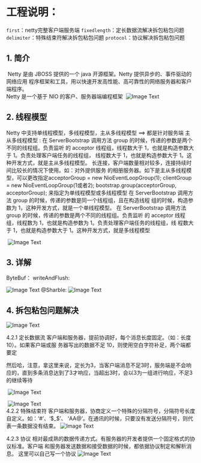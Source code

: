 # 工程说明：
`first`：netty完整客户端服务端
`fixedlength`：定长数据流解决拆包粘包问题
`delimiter`：特殊结束符解决拆包粘包问题
`protocol`：协议解决拆包粘包问题
## 1. 简介 

​         Netty 是由 JBOSS 提供的一个 java 开源框架。Netty 提供异步的、事件驱动的网络应用 程序框架和工具，用以快速开发高性能、高可靠性的网络服务器和客户端程序。	
​         Netty 是一个基于 NIO 的客户、服务器端编程框架
​       ![ Image Text](https://github.com/shuaishaui/springboot-technology/blob/master/springboot-technology/images/1572420308255.png)

## 2. 线程模型 

Netty 中支持单线程模型，多线程模型，主从多线程模型 ==> 都是针对服务端
主从多线程模型 :
         在 ServerBootstrap 调用方法 group 的时候，传递的参数是两个不同的线程组。负责监听 的 acceptor 线程组，线程数大于 1，也就是构造参数大于 1。负责处理客户端任务的线程组， 线程数大于 1，也就是构造参数大于 1。这种开发方式，就是主从多线程模型。 长连接，客户端数量相对较多，连接持续时间比较长的情况下使用。如：对外提供服务 的相册服务器。如下是主从多线程模型，可以更改指定acceptorGroup = new NioEventLoopGroup(1);
clientGroup = new NioEventLoopGroup(1或者2);
bootstrap.group(acceptorGroup, acceptorGroup); 
来指定为单线程模型或多线程模型
        在 ServerBootstrap 调用方法 group 的时候，传递的参数是同一个线程组，且在构造线程 组的时候，构造参数为 1，这种开发方式，就是一个单线程模型。 
        在 ServerBootstrap 调用方法 group 的时候，传递的参数是两个不同的线程组。负责监听 的 acceptor 线程组，线程数为 1，也就是构造参数为 1。负责处理客户端任务的线程组，线 程数大于 1，也就是构造参数大于 1。这种开发方式，就是多线程模型

​         ![ Image Text](https://github.com/shuaishaui/springboot-technology/blob/master/springboot-technology/images/1572425489450.png) 

## 3. 详解

ByteBuf：
writeAndFlush:

![ Image Text](https://github.com/shuaishaui/springboot-technology/blob/master/springboot-technology/images/1572422445429.png)
@Sharble:
    ![ Image Text](https://github.com/shuaishaui/springboot-technology/blob/master/springboot-technology/images/1572423218115.png)   

## 4. 拆包粘包问题解决 

 ![ Image Text](https://github.com/shuaishaui/springboot-technology/blob/master/springboot-technology/images/1572427614540.png)  

4.2.1 定长数据流 
客户端和服务器，提前协调好，每个消息长度固定。（如：长度 10）。如果客户端或服 务器写出的数据不足 10，则使用空白字符补足，两个端都要定

然后哈，注意，拿这里来说，定长为3，当客户端消息不足3时，服务端是不会响应的，直到多条消息达到了3才响应，当超出3时，会以3为一组进行响应，不足3的继续等待

​            ![ Image Text](https://github.com/shuaishaui/springboot-technology/blob/master/springboot-technology/images/1572428440259.png)  

​                ![ Image Text](https://github.com/shuaishaui/springboot-technology/blob/master/springboot-technology/images/1572428504869.png)   
4.2.2 特殊结束符 
客户端和服务器，协商定义一个特殊的分隔符号，分隔符号长度自定义。如：‘#’、‘$_$’、 ‘AA@’。在通讯的时候，只要没有发送分隔符号，则代表一条数据没有结束。 
          ![ Image Text](https://github.com/shuaishaui/springboot-technology/blob/master/springboot-technology/images/1572429857762.png)  

4.2.3 协议 
相对最成熟的数据传递方式。有服务器的开发者提供一个固定格式的协议标准。客户端 和服务器发送数据和接受数据的时候，都依据协议制定和解析消息。 
         这里可以自己写一个协议
        ![ Image Text](https://github.com/shuaishaui/springboot-technology/blob/master/springboot-technology/images/1572430530556.png)    
